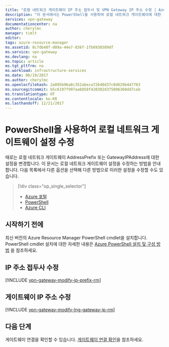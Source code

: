 ```yaml
---
title: "로컬 네트워크 게이트웨이 IP 주소 접두사 및 VPN Gateway IP 주소 수정 | Azure | PowerShell | Microsoft Docs"
description: "이 문서에서는 PowerShell을 사용하여 로컬 네트워크 게이트웨이에 대한 IP 주소 접두사를 변경하는 방법을 안내합니다."
services: vpn-gateway
documentationcenter: na
author: cherylmc
manager: timlt
editor: 
tags: azure-resource-manager
ms.assetid: 8c7db48f-d09a-44e7-836f-1fb6930389df
ms.service: vpn-gateway
ms.devlang: na
ms.topic: article
ms.tgt_pltfrm: na
ms.workload: infrastructure-services
ms.date: 06/19/2017
ms.author: cherylmc
ms.openlocfilehash: 2a095b96a8c352abeca72640d37c0d629b447763
ms.sourcegitcommit: b5c6197f997aa6858f420302d375896360dd7ceb
ms.translationtype: HT
ms.contentlocale: ko-KR
ms.lasthandoff: 12/21/2017
---
```

# <a name="modify-local-network-gateway-settings-using-powershell"></a>PowerShell을 사용하여 로컬 네트워크 게이트웨이 설정 수정

때로는 로컬 네트워크 게이트웨이 AddressPrefix 또는 GatewayIPAddress에 대한 설정을 변경합니다. 이 문서는 로컬 네트워크 게이트웨이 설정을 수정하는 방법을 안내합니다. 다음 목록에서 다른 옵션을 선택해 다른 방법으로 이러한 설정을 수정할 수도 있습니다.

> [!div class="op_single_selector"]
> * [Azure 포털](vpn-gateway-modify-local-network-gateway-portal.md)
> * [PowerShell](vpn-gateway-modify-local-network-gateway.md)
> * [Azure CLI](vpn-gateway-modify-local-network-gateway-cli.md)
>
>

## <a name="before"></a>시작하기 전에

최신 버전의 Azure Resource Manager PowerShell cmdlet을 설치합니다. PowerShell cmdlet 설치에 대한 자세한 내용은 [Azure PowerShell 설치 및 구성 방법](/powershell/azureps-cmdlets-docs) 을 참조하세요.

## <a name="ipaddprefix"></a>IP 주소 접두사 수정

[!INCLUDE [vpn-gateway-modify-ip-prefix-rm](../../includes/vpn-gateway-modify-ip-prefix-rm-include.md)]

## <a name="gwip"></a>게이트웨이 IP 주소 수정

[!INCLUDE [vpn-gateway-modify-lng-gateway-ip-rm](../../includes/vpn-gateway-modify-lng-gateway-ip-rm-include.md)]

## <a name="next-steps"></a>다음 단계

게이트웨이 연결을 확인할 수 있습니다. [게이트웨이 연결 확인](vpn-gateway-verify-connection-resource-manager.md)을 참조하세요.